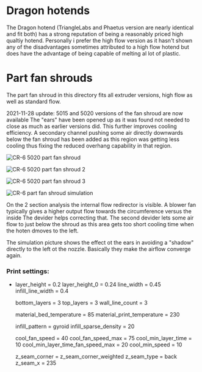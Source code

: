 # Dragon hotends
The Dragon hotend (TriangleLabs and Phaetus version are nearly identical and fit both) has a strong reputation of being a reasonably priced high qualtiy hotend. Personally i prefer the high flow version as it hasn't shown any of the disadvantages sometimes attributed to a high flow hotend but does have the advantage of being capable of melting al lot of plastic.

# Part fan shrouds
The part fan shroud in this directory fits all extruder versions, high flow as well as standard flow.

2021-11-28 update: 
5015 and 5020 versions of the fan shroud are now available
The "ears" have been opened up as it was found not needed to close as much as earlier versions did. This further improves cooling efficiency.
A secondary channel pushing some air directly downwards below the fan shroud has been added as this region was getting less cooling thus fixing the reduced overhang capability in that region.

![CR-6 5020 part fan shroud](https://user-images.githubusercontent.com/13643644/143776517-cbcf099e-0687-4bb6-a013-04b0f3e28d35.png)

![CR-6 5020 part fan shroud 2](https://user-images.githubusercontent.com/13643644/143776523-497f014b-fd28-4006-ba1f-3c018487c84e.png)

![CR-6 5020 part fan shroud 3](https://user-images.githubusercontent.com/13643644/143776528-6933e415-0acf-47af-9bb0-e5d9749d4664.png)

![CR-6 part fan shroud simulation](https://user-images.githubusercontent.com/13643644/143776937-34ad5a81-86d1-4438-b0e7-ed1afa60f710.png)

On the 2 section analysis the internal flow redirector is visible. A blower fan typically gives a higher output flow towards the circumference versus the inside The devider helps correcting that. The second devider lets some air flow to just below the shroud as this area gets too short cooling time when the hoten dmoves to the left.

The simulation picture shows the effect ot the ears in avoiding a "shadow" directly to the left ot the nozzle. Basically they make the airflow converge again.

### Print settings:
- layer_height = 0.2
  layer_height_0 = 0.24
  line_width = 0.45
  infill_line_width = 0.4

  bottom_layers = 3
  top_layers = 3
  wall_line_count = 3

  material_bed_temperature = 85
  material_print_temperature = 230

  infill_pattern = gyroid
  infill_sparse_density = 20

  cool_fan_speed = 40
  cool_fan_speed_max = 75
  cool_min_layer_time = 10
  cool_min_layer_time_fan_speed_max = 20
  cool_min_speed = 10

  z_seam_corner = z_seam_corner_weighted
  z_seam_type = back
  z_seam_x = 235
